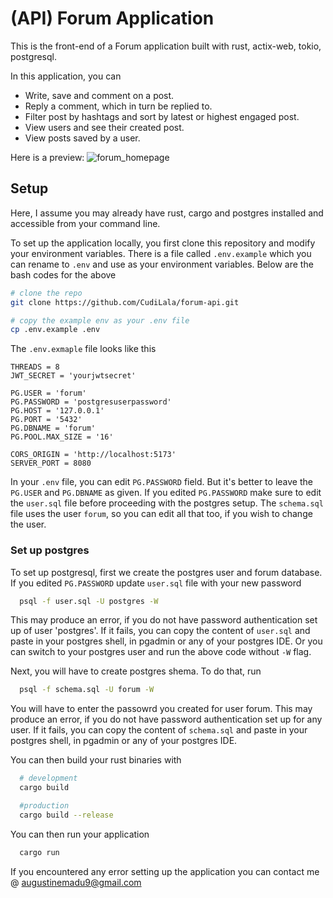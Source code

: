 # (API) Forum Application

This is the front-end of a Forum application built with  rust, actix-web, tokio, postgresql.

In this application, you can 
- Write, save and comment on a post.
- Reply a comment, which in turn be replied to.
- Filter post by hashtags and sort by latest or highest engaged post.
- View users and see their created post.
- View posts saved by a user.

Here is a preview:
![forum_homepage](https://github.com/CudiLala/Forum-App/assets/88282186/c73b9345-ef06-4831-88d0-74603bfcb0fc)

## Setup
Here, I assume you may already have rust, cargo and postgres installed and accessible from your command line.

To set up the application locally, you first clone this repository and modify your environment variables.
There is a file called `.env.example` which you can rename to `.env` and use as your environment variables. 
Below are the bash codes for the above 

``` bash
# clone the repo
git clone https://github.com/CudiLala/forum-api.git

# copy the example env as your .env file
cp .env.example .env
```

The `.env.exmaple` file looks like this

```env
THREADS = 8
JWT_SECRET = 'yourjwtsecret'

PG.USER = 'forum'
PG.PASSWORD = 'postgresuserpassword'
PG.HOST = '127.0.0.1'
PG.PORT = '5432'
PG.DBNAME = 'forum'
PG.POOL.MAX_SIZE = '16'

CORS_ORIGIN = 'http://localhost:5173'
SERVER_PORT = 8080
```

In your `.env` file, you can edit `PG.PASSWORD` field. But it's better to leave the `PG.USER` and `PG.DBNAME` as given. If you edited `PG.PASSWORD` make sure to edit the `user.sql` file before proceeding with the postgres setup. The `schema.sql` file uses the user `forum`, so you can edit all that too, if you wish to change the user.

### Set up postgres
To set up postgresql, first we create the postgres user and forum database. If you edited `PG.PASSWORD` update `user.sql` file with your new password
```bash
  psql -f user.sql -U postgres -W 
```
This may produce an error, if you do not have password authentication set up of user 'postgres'.
If it fails, you can copy the content of `user.sql` and paste in your postgres shell, in pgadmin or any of your postgres IDE. Or you can switch to your postgres user and run the above code without `-W` flag.

Next, you will have to create postgres shema. To do that, run
```bash
  psql -f schema.sql -U forum -W 
```
You will have to enter the passowrd you created for user forum.
This may produce an error, if you do not have password authentication set up for any user.
If it fails, you can copy the content of `schema.sql` and paste in your postgres shell, in pgadmin or any of your postgres IDE.

You can then build your rust binaries with 
```bash
  # development
  cargo build

  #production
  cargo build --release
```

You can then run your application
```bash
  cargo run
```

If you encountered any error setting up the application you can contact me @ augustinemadu9@gmail.com
